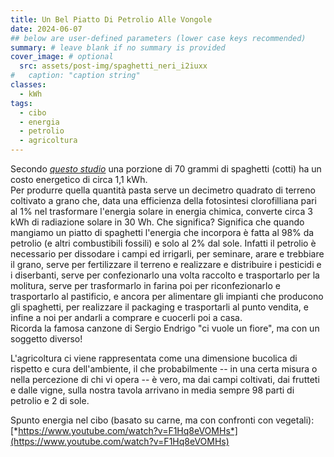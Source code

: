 ```yaml
---
title: Un Bel Piatto Di Petrolio Alle Vongole
date: 2024-06-07
## below are user-defined parameters (lower case keys recommended)
summary: # leave blank if no summary is provided
cover_image: # optional
  src: assets/post-img/spaghetti_neri_i2iuxx
#   caption: "caption string"
classes:
  - kWh
tags:
  - cibo
  - energia
  - petrolio
  - agricoltura
---
```


Secondo [*questo studio*](https://www.researchgate.net/figure/Energy-use-during-the-life-cycle-of-one-portion-of-spaghetti-In-MJ-per-portion-according_fig1_242408078/download?_tp=eyJjb250ZXh0Ijp7ImZpcnN0UGFnZSI6Il9kaXJlY3QiLCJwYWdlIjoiX2RpcmVjdCJ9fQ) una porzione di 70 grammi di spaghetti (cotti) ha un costo energetico di circa 1,1 kWh.  
Per produrre quella quantità pasta serve un decimetro quadrato di terreno coltivato a grano che, data una efficienza della fotosintesi clorofilliana pari al 1% nel trasformare l'energia solare in energia chimica, converte circa 3 kWh di radiazione solare in 30 Wh. Che significa? Significa che quando mangiamo un piatto di spaghetti l'energia che incorpora è fatta al 98% da petrolio (e altri combustibili fossili) e solo al 2% dal sole. Infatti il petrolio è necessario per dissodare i campi ed irrigarli, per seminare, arare e trebbiare il grano, serve per fertilizzare il terreno e realizzare e distribuire i pesticidi e i diserbanti, serve per confezionarlo una volta raccolto e trasportarlo per la molitura, serve per trasformarlo in farina poi per riconfezionarlo e trasportarlo al pastificio, e ancora per alimentare gli impianti che producono gli spaghetti, per realizzare il packaging e trasportarli al punto vendita, e infine a noi per andarli a comprare e cuocerli poi a casa.  
Ricorda la famosa canzone di Sergio Endrigo "ci vuole un fiore", ma con un soggetto diverso!  

L'agricoltura ci viene rappresentata come una dimensione bucolica di rispetto e cura dell'ambiente, il che probabilmente -- in una certa misura o nella percezione di chi vi opera -- è vero, ma dai campi coltivati, dai frutteti e dalle vigne, sulla nostra tavola arrivano in media sempre 98 parti di petrolio e 2 di sole.

Spunto energia nel cibo (basato su carne, ma con confronti con vegetali): [*https://www.youtube.com/watch?v=F1Hq8eVOMHs*](https://www.youtube.com/watch?v=F1Hq8eVOMHs)

<!--
  created 2024-06-07 19:09:51.25583 +0200 CEST m=+0.036637168
-->